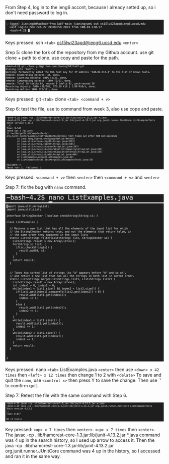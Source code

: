 From Step 4, log in to the ieng6 accont, because I already setted up, so i don't need password to log in.

![Image](lab4-1.png)

Keys pressed: ssh `<tab>` cs15lwi23apd@ieng6.ucsd.edu `<enter>`

Srep 5: clone the fork of the repository from my Github account. use git clone + path to clone. use copy and paste for the path.

![Image](lab4-2.png)

Keys pressed: git `<tab>` clone `<tab> <command + v>` 

Step 6: test the file, use to command from week 3, also use cope and paste.

![Image](lab4-3.png)

Keys pressed: `<command + v>` then `<enter>` then `<command + v>` and `<enter>`

Step 7: fix the bug with `nano` command.

![Image](lab4-4.png)
![Image](lab4-5.png)

Keys pressed: nano `<tab>` ListExamples.java `<enter>` then use `<down> x 42 times` then `<left> x 12 times` then change 1 to 2 with `<delate>`
To save and quit the `nano`, use `<control x>` then press Y to save the change. Then use `<enter>' to comfirm quit.

Step 7: Retest the file with the same command with Step 6.

![Image](lab4-6.png)

Key pressed: `<up> x 7 times` then `<enter>`. `<up> x 7 times` then `<enter>`.
The javac -cp .:lib/hamcrest-core-1.3.jar:lib/junit-4.13.2.jar *.java command was 4 up in the search history, so I used up arrow to access it. Then the java -cp .:lib/hamcrest-core-1.3.jar:lib/junit-4.13.2.jar org.junit.runner.JUnitCore command was 4 up in the history, so I accessed and ran it in the same way.
